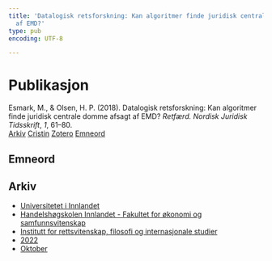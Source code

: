 ```yaml
---
title: 'Datalogisk retsforskning: Kan algoritmer finde juridisk centrale domme afsagt
  af EMD?'
type: pub
encoding: UTF-8

---
```

<h1>Publikasjon</h1>
<article id="csl-bib-container-V6CZVLHM" class="csl-bib-container">
  <div class="csl-bib-body"> <div class="csl-entry">Esmark, M., &#38; Olsen, H. P. (2018). Datalogisk retsforskning: Kan algoritmer finde juridisk centrale domme afsagt af EMD? <i>Retfærd. Nordisk Juridisk Tidsskrift</i>, <i>1</i>, 61–80.</div> </div>
  <div class="csl-bib-buttons">
    <a href="#taxonomy-article-V6CZVLHM" alt="archive" class="csl-bib-button">Arkiv</a>
    <a href="https://app.cristin.no/results/show.jsf?id=2059067" alt="Cristin" class="csl-bib-button">Cristin</a>
    <a href="http://zotero.org/groups/5881554/items/V6CZVLHM" alt="Zotero" class="csl-bib-button">Zotero</a>
    <a href="#keywords-article-V6CZVLHM" alt="keywords" class="csl-bib-button">Emneord</a>
  </div>
  <div id="csl-bib-meta-container-V6CZVLHM"></div>
</article>
<div id="csl-bib-meta-V6CZVLHM" class="csl-bib-meta">
  <article id="keywords-article-V6CZVLHM" class="keywords-article">
    <h1>Emneord</h1>
    
  </article>
  <article id="taxonomy-article-V6CZVLHM" class="taxonomy-article">
    <h1>Arkiv</h1>
    <ul>
      <li>
        <a href="/nn/archive/?key=3DCRN523">Universitetet i Innlandet</a>
      </li>
      <li>
        <a href="/nn/archive/?key=DU8Q9LN9">Handelshøgskolen Innlandet - Fakultet for økonomi og samfunnsvitenskap</a>
      </li>
      <li>
        <a href="/nn/archive/?key=ITYAG68H">Institutt for rettsvitenskap, filosofi og internasjonale studier</a>
      </li>
      <li>
        <a href="/nn/archive/?key=B7XWRJNE">2022</a>
      </li>
      <li>
        <a href="/nn/archive/?key=ME9WWLJU">Oktober</a>
      </li>
    </ul>
  </article>
</div>

